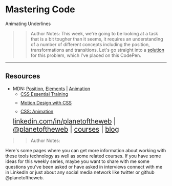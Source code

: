 <!-- .slide: data-state="title" -->

# Mastering Code
Animating Underlines

> >Author Notes:
This week, we're going to be looking at a task that is a bit tougher than it seems, it requires an understanding of a number of different concepts including the position, transformations and transitions. Let's go straight into a [solution](https://codepen.io/planetoftheweb/pen/EELgzB?editors=1100) for this problem, which I've placed on this CodePen.

---
## Resources
<ul>
  <li>MDN: <a href="https://developer.mozilla.org/en-US/docs/Web/CSS/position">Position</a>, <a href="https://developer.mozilla.org/en-US/docs/Web/CSS/Pseudo-elements">Elements</a> | <a href="https://developer.mozilla.org/en-US/docs/Web/CSS/animation">Animation</a></li>
  <li style="list-style: none;">
    <ul>
      <li style="margin-bottom: 10px"><a href="https://www.linkedin.com/learning/css-essential-training">CSS Essential Training</a></li>
      <li style="margin-bottom: 10px"><a href="https://www.linkedin.com/learning/motion-design-with-css/introduction">Motion Design with CSS</a></li>
      <li style="margin-bottom: 10px"><a href="https://www.linkedin.com/learning/css-animation?trk=insiders_6787408_learning">CSS: Animation</a></li>
    </ul>
  </li>
  <li style="list-style: none; font-size: 1.3rem;"><a href="hhttps://www.linkedin.com/in/planetoftheweb">linkedin.com/in/planetoftheweb</a> | <a href="https://www.twitter.com/planetoftheweb">@planetoftheweb</a> | <a href="https://www.linkedin.com/learning/instructors/ray-villalobos">courses</a> | <a href="https://raybo.org">blog</a></li>
</ul>

> > Author Notes:

Here's some pages where you can get more information about working with these tools technology as well as some related courses. If you have some ideas for this weekly series, maybe you want to share with me some questions you've been asked or have asked in interviews connect with me in LinkedIn or just about any social media network like twitter or github @planetoftheweb.

